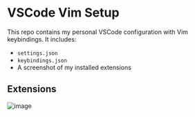 # VSCode Vim Setup

This repo contains my personal VSCode configuration with Vim keybindings. It includes:

- `settings.json`
- `keybindings.json`
- A screenshot of my installed extensions

## Extensions
![image](https://github.com/user-attachments/assets/8ab83608-7388-4b69-b535-2cb78276080d)
